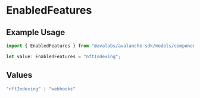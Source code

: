 # EnabledFeatures

## Example Usage

```typescript
import { EnabledFeatures } from "@avalabs/avalanche-sdk/models/components";

let value: EnabledFeatures = "nftIndexing";
```

## Values

```typescript
"nftIndexing" | "webhooks"
```